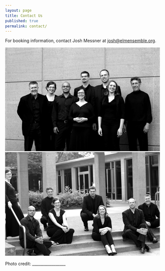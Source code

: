 ```yaml
---
layout: page
title: Contact Us
published: true
permalink: contact/
---
```


For booking information, contact Josh Messner at <josh@elmensemble.org>.

![ELM Ensemble](/images/Elm15.jpg)
![ELM Ensemble](/images/Elm08.jpg)

Photo credit: _________________
